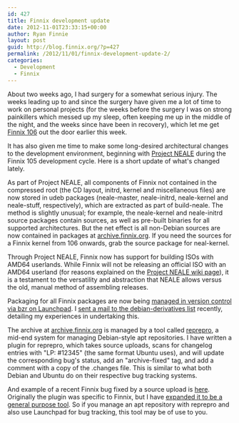 ```yaml
---
id: 427
title: Finnix development update
date: 2012-11-01T23:33:15+00:00
author: Ryan Finnie
layout: post
guid: http://blog.finnix.org/?p=427
permalink: /2012/11/01/finnix-development-update-2/
categories:
  - Development
  - Finnix
---
```

About two weeks ago, I had surgery for a somewhat serious injury. The weeks leading up to and since the surgery have given me a lot of time to work on personal projects (for the weeks before the surgery I was on strong painkillers which messed up my sleep, often keeping me up in the middle of the night, and the weeks since have been in recovery), which let me get [Finnix 106](http://www.finnix.org/Finnix_106_release_notes) out the door earlier this week.

It has also given me time to make some long-desired architectural changes to the development environment, beginning with [Project NEALE](http://www.finnix.org/Project_NEALE) during the Finnix 105 development cycle. Here is a short update of what's changed lately.

As part of Project NEALE, all components of Finnix not contained in the compressed root (the CD layout, initrd, kernel and miscellaneous files) are now stored in udeb packages (neale-master, neale-initrd, neale-kernel and neale-stuff, respectively), which are extracted as part of build-neale. The method is slightly unusual; for example, the neale-kernel and neale-initrd source packages contain sources, as well as pre-built binaries for all supported architectures. But the net effect is all non-Debian sources are now contained in packages at [archive.finnix.org](http://archive.finnix.org/finnix). If you need the sources for a Finnix kernel from 106 onwards, grab the source package for neal-kernel.

Through Project NEALE, Finnix now has support for building ISOs with AMD64 userlands. While Finnix will not be releasing an official ISO with an AMD64 userland (for reasons explained on the [Project NEALE wiki page](http://www.finnix.org/Project_NEALE#AMD64_64-bit_userland_Finnix_builds)), it is a testament to the versatility and abstraction that NEALE allows versus the old, manual method of assembling releases.

Packaging for all Finnix packages are now being [managed in version control via bzr on Launchpad](https://code.launchpad.net/finnix). I [sent a mail to the debian-derivatives list](http://lists.debian.org/debian-derivatives/2012/10/msg00053.html) recently, detailing my experiences in undertaking this.

The archive at [archive.finnix.org](http://archive.finnix.org/finnix) is managed by a tool called [reprepro](http://mirrorer.alioth.debian.org/), a mid-end system for managing Debian-style apt repositories. I have written a plugin for reprepro, which takes source uploads, scans for changelog entries with "LP: #12345" (the same format Ubuntu uses), and will update the corresponding bug's status, add an "archive-fixed" tag, and add a comment with a copy of the .changes file. This is similar to what both Debian and Ubuntu do on their respective bug tracking systems.

And example of a recent Finnix bug fixed by a source upload is [here](https://bugs.launchpad.net/finnix/+bug/1072525). Originally the plugin was specific to Finnix, but I have [expanded it to be a general purpose tool](https://code.launchpad.net/~fo0bar/finnix/reprepro-launchpad-announce). So if you manage an apt repository with reprepro and also use Launchpad for bug tracking, this tool may be of use to you.
